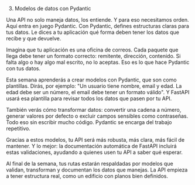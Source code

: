 3. Modelos de datos con Pydantic

Una API no solo maneja datos, los entiende. Y para eso necesitamos orden. Aquí entra en juego Pydantic. Con Pydantic, defines estructuras claras para tus datos. Le dices a tu aplicación qué forma deben tener los datos que recibe y que devuelve.

Imagina que tu aplicación es una oficina de correos. Cada paquete que llega debe tener un formato correcto: remitente, dirección, contenido. Si falta algo o hay algo mal escrito, no lo aceptas. Eso es lo que hace Pydantic con tus datos.

Esta semana aprenderás a crear modelos con Pydantic, que son como plantillas. Dirás, por ejemplo: "Un usuario tiene nombre, email y edad. La edad debe ser un número, el email debe tener un formato válido". Y FastAPI usará esa plantilla para revisar todos los datos que pasen por tu API.

También verás cómo transformar datos: convertir una cadena a número, generar valores por defecto o excluir campos sensibles como contraseñas. Todo eso sin escribir mucho código. Pydantic se encarga del trabajo repetitivo.

Gracias a estos modelos, tu API será más robusta, más clara, más fácil de mantener. Y lo mejor: la documentación automática de FastAPI incluirá estas validaciones, ayudando a quienes usen tu API a saber qué esperar.

Al final de la semana, tus rutas estarán respaldadas por modelos que validan, transforman y documentan los datos que manejas. La API empieza a tener estructura real, como un edificio con planos bien definidos.
